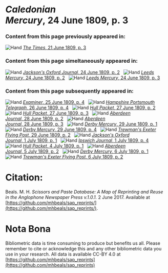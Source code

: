 # *Caledonian Mercury*, 24 June 1809, p. 3  
  
### Content from this page previously appeared in:  
![Hand](http://scissorsandpaste.net/wp-content/uploads/2017/06/smallhandpointer.png) [*The Times*, 21 June 1809, p. 3](https://mhbeals.github.io/sap_html/The-Times/The-Times-21-June-1809-p-3)  
  
### Content from this page simeltaneously appeared in:  
![Hand](http://scissorsandpaste.net/wp-content/uploads/2017/06/smallhandpointer.png) [*Jackson's Oxford Journal*, 24 June 1809, p. 2](https://mhbeals.github.io/sap_html/Jackson's-Oxford-Journal/Jackson's-Oxford-Journal-24-June-1809-p-2)  
![Hand](http://scissorsandpaste.net/wp-content/uploads/2017/06/smallhandpointer.png) [*Leeds Mercury*, 24 June 1809, p. 2](https://mhbeals.github.io/sap_html/Leeds-Mercury/Leeds-Mercury-24-June-1809-p-2)  
![Hand](http://scissorsandpaste.net/wp-content/uploads/2017/06/smallhandpointer.png) [*Leeds Mercury*, 24 June 1809, p. 3](https://mhbeals.github.io/sap_html/Leeds-Mercury/Leeds-Mercury-24-June-1809-p-3)  
  
### Content from this page subsequently appeared in:  
![Hand](http://scissorsandpaste.net/wp-content/uploads/2017/06/smallhandpointer.png) [*Examiner*, 25 June 1809, p. 4](https://mhbeals.github.io/sap_html/Examiner/Examiner-25-June-1809-p-4)  
![Hand](http://scissorsandpaste.net/wp-content/uploads/2017/06/smallhandpointer.png) [*Hampshire Portsmouth Telegraph*, 26 June 1809, p. 4](https://mhbeals.github.io/sap_html/Hampshire-Portsmouth-Telegraph/Hampshire-Portsmouth-Telegraph-26-June-1809-p-4)  
![Hand](http://scissorsandpaste.net/wp-content/uploads/2017/06/smallhandpointer.png) [*Hull Packet*, 27 June 1809, p. 2](https://mhbeals.github.io/sap_html/Hull-Packet/Hull-Packet-27-June-1809-p-2)  
![Hand](http://scissorsandpaste.net/wp-content/uploads/2017/06/smallhandpointer.png) [*Hull Packet*, 27 June 1809, p. 3](https://mhbeals.github.io/sap_html/Hull-Packet/Hull-Packet-27-June-1809-p-3)  
![Hand](http://scissorsandpaste.net/wp-content/uploads/2017/06/smallhandpointer.png) [*Aberdeen Journal*, 28 June 1809, p. 2](https://mhbeals.github.io/sap_html/Aberdeen-Journal/Aberdeen-Journal-28-June-1809-p-2)  
![Hand](http://scissorsandpaste.net/wp-content/uploads/2017/06/smallhandpointer.png) [*Aberdeen Journal*, 28 June 1809, p. 3](https://mhbeals.github.io/sap_html/Aberdeen-Journal/Aberdeen-Journal-28-June-1809-p-3)  
![Hand](http://scissorsandpaste.net/wp-content/uploads/2017/06/smallhandpointer.png) [*Derby Mercury*, 29 June 1809, p. 1](https://mhbeals.github.io/sap_html/Derby-Mercury/Derby-Mercury-29-June-1809-p-1)  
![Hand](http://scissorsandpaste.net/wp-content/uploads/2017/06/smallhandpointer.png) [*Derby Mercury*, 29 June 1809, p. 4](https://mhbeals.github.io/sap_html/Derby-Mercury/Derby-Mercury-29-June-1809-p-4)  
![Hand](http://scissorsandpaste.net/wp-content/uploads/2017/06/smallhandpointer.png) [*Trewman's Exeter Flying Post*, 29 June 1809, p. 2](https://mhbeals.github.io/sap_html/Trewman's-Exeter-Flying-Post/Trewman's-Exeter-Flying-Post-29-June-1809-p-2)  
![Hand](http://scissorsandpaste.net/wp-content/uploads/2017/06/smallhandpointer.png) [*Jackson's Oxford Journal*, 1 July 1809, p. 1](https://mhbeals.github.io/sap_html/Jackson's-Oxford-Journal/Jackson's-Oxford-Journal-1-July-1809-p-1)  
![Hand](http://scissorsandpaste.net/wp-content/uploads/2017/06/smallhandpointer.png) [*Ipswich Journal*, 1 July 1809, p. 4](https://mhbeals.github.io/sap_html/Ipswich-Journal/Ipswich-Journal-1-July-1809-p-4)  
![Hand](http://scissorsandpaste.net/wp-content/uploads/2017/06/smallhandpointer.png) [*Hull Packet*, 4 July 1809, p. 1](https://mhbeals.github.io/sap_html/Hull-Packet/Hull-Packet-4-July-1809-p-1)  
![Hand](http://scissorsandpaste.net/wp-content/uploads/2017/06/smallhandpointer.png) [*Aberdeen Journal*, 5 July 1809, p. 2](https://mhbeals.github.io/sap_html/Aberdeen-Journal/Aberdeen-Journal-5-July-1809-p-2)  
![Hand](http://scissorsandpaste.net/wp-content/uploads/2017/06/smallhandpointer.png) [*Derby Mercury*, 6 July 1809, p. 1](https://mhbeals.github.io/sap_html/Derby-Mercury/Derby-Mercury-6-July-1809-p-1)  
![Hand](http://scissorsandpaste.net/wp-content/uploads/2017/06/smallhandpointer.png) [*Trewman's Exeter Flying Post*, 6 July 1809, p. 2](https://mhbeals.github.io/sap_html/Trewman's-Exeter-Flying-Post/Trewman's-Exeter-Flying-Post-6-July-1809-p-2)  


# Citation: 

Beals. M. H. *Scissors and Paste Database: A Map of Reprinting and Reuse in the Anglophone Newspaper Press v.1.0.1.* 2 June 2017. Available at [https://github.com/mhbeals/sap_reprints/](https://github.com/mhbeals/sap_reprints/). 

# Nota Bona

Bibliometric data is time consuming to produce but benefits us all. Please remember to cite or acknowledge this and any other bibliometric data you use in your research. All data is available CC-BY 4.0 at [https://github.com/mhbeals/sap_reprints](https://github.com/mhbeals/sap_reprints)